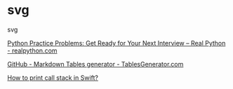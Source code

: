 # svg
svg


[Python Practice Problems: Get Ready for Your Next Interview – Real Python - realpython.com](https://realpython.com/python-practice-problems/)

[GitHub - Markdown Tables generator - TablesGenerator.com](https://www.tablesgenerator.com/markdown_tables)

[How to print call stack in Swift?](https://stackoverflow.com/questions/30754796/how-to-print-call-stack-in-swift/30814498)
